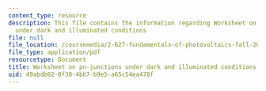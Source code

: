 ```yaml
---
content_type: resource
description: This file contains the information regarding Worksheet on pn-junctions
  under dark and illuminated conditions
file: null
file_location: /coursemedia/2-627-fundamentals-of-photovoltaics-fall-2013/49abdb020f384bb7b9e5a65c54ea478f_MIT2_627F13_lec06_handout.pdf
file_type: application/pdf
resourcetype: Document
title: Worksheet on pn-junctions under dark and illuminated conditions
uid: 49abdb02-0f38-4bb7-b9e5-a65c54ea478f
---
```

